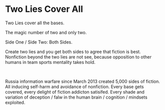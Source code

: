 # Two Lies Cover All

Two Lies cover all the bases.

The magic number of two and only two.

Side One / Side Two: Both Sides.

Create two lies and you get both sides to agree that fiction is best. Nonfiction beyond the two lies are not see, because opposition to other humans in team sports mentality takes hold.

&nbsp;

Russia information warfare since March 2013 created 5,000 sides of fiction. All inducing self-harm and avoidance of nonfiction. Every base gets covered, every delight of fiction addicton satisifed. Every shade and variation of deception / falw in the human brain / cognition / mindsets exploited.
